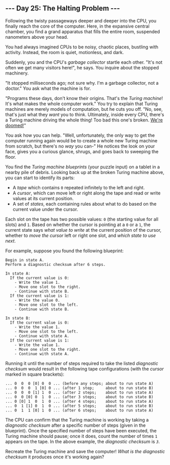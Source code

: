 ## --- Day 25: The Halting Problem ---

Following the twisty passageways deeper and deeper into the CPU, you finally reach the core of the computer. Here, in the expansive central chamber, you find a grand apparatus that fills the entire room, suspended nanometers above your head.

You had always imagined CPUs to be noisy, chaotic places, bustling with activity. Instead, the room is quiet, motionless, and dark.

Suddenly, you and the CPU's *garbage collector* startle each other. "It's not often we get many visitors here!", he says. You inquire about the stopped machinery.

"It stopped milliseconds ago; not sure why. I'm a garbage collector, not a doctor." You ask what the machine is for.

"Programs these days, don't know their origins. That's the *Turing machine*! It's what makes the whole computer work." You try to explain that Turing machines are merely models of computation, but he cuts you off. "No, see, that's just what they *want* you to think. Ultimately, inside every CPU, there's a Turing machine driving the whole thing! Too bad this one's broken. [We're doomed!](https://www.youtube.com/watch?v=cTwZZz0HV8I)"

You ask how you can help. "Well, unfortunately, the only way to get the computer running again would be to create a whole new Turing machine from scratch, but there's no *way* you can-" He notices the look on your face, gives you a curious glance, shrugs, and goes back to sweeping the floor.

You find the *Turing machine blueprints* (your puzzle input) on a tablet in a nearby pile of debris. Looking back up at the broken Turing machine above, you can start to identify its parts:

- A *tape* which contains `0` repeated infinitely to the left and right.
- A *cursor*, which can move left or right along the tape and read or write values at its current position.
- A set of *states*, each containing rules about what to do based on the current value under the cursor.

Each slot on the tape has two possible values: `0` (the starting value for all slots) and `1`. Based on whether the cursor is pointing at a `0` or a `1`, the current state says *what value to write* at the current position of the cursor, whether to *move the cursor* left or right one slot, and *which state to use next*.

For example, suppose you found the following blueprint:


```
Begin in state A.
Perform a diagnostic checksum after 6 steps.

In state A:
  If the current value is 0:
    - Write the value 1.
    - Move one slot to the right.
    - Continue with state B.
  If the current value is 1:
    - Write the value 0.
    - Move one slot to the left.
    - Continue with state B.

In state B:
  If the current value is 0:
    - Write the value 1.
    - Move one slot to the left.
    - Continue with state A.
  If the current value is 1:
    - Write the value 1.
    - Move one slot to the right.
    - Continue with state A.

```

Running it until the number of steps required to take the listed *diagnostic checksum* would result in the following tape configurations (with the *cursor* marked in square brackets):


```
... 0  0  0 [0] 0  0 ... (before any steps; about to run state A)
... 0  0  0  1 [0] 0 ... (after 1 step;     about to run state B)
... 0  0  0 [1] 1  0 ... (after 2 steps;    about to run state A)
... 0  0 [0] 0  1  0 ... (after 3 steps;    about to run state B)
... 0 [0] 1  0  1  0 ... (after 4 steps;    about to run state A)
... 0  1 [1] 0  1  0 ... (after 5 steps;    about to run state B)
... 0  1  1 [0] 1  0 ... (after 6 steps;    about to run state A)

```

The CPU can confirm that the Turing machine is working by taking a *diagnostic checksum* after a specific number of steps (given in the blueprint). Once the specified number of steps have been executed, the Turing machine should pause; once it does, count the number of times `1` appears on the tape. In the above example, the *diagnostic checksum* is *`3`*.

Recreate the Turing machine and save the computer! *What is the diagnostic checksum* it produces once it's working again?


